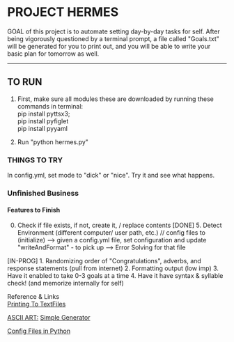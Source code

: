 # PROJECT HERMES
GOAL of this project is to automate setting day-by-day tasks for self.
After being vigorously questioned by a terminal prompt, a file called "Goals.txt" will be generated for you to print out, and you will be able to
write your basic plan for tomorrow as well.

---
## TO RUN
1. First, make sure all modules these are downloaded by running these commands
in terminal:   
pip install pyttsx3;    
pip install pyfiglet  
pip install pyyaml  

2. Run "python hermes.py"

### THINGS TO TRY
In config.yml, set mode to "dick" or "nice".  Try it and see what happens.

### Unfinished Business
#### Features to Finish
00. Check if file exists, if not, create it, / replace contents
[DONE] 5. Detect Environment (different computer/ user path, etc.) // config files to (initialize)
--> given a config.yml file, set configuration and update "writeAndFormat" - to pick up
--> Error Solving for that file

[IN-PROG] 1. Randomizing order of "Congratulations", adverbs, and response statements (pull from internet)
2. Formatting output (low imp)
3. Have it enabled to take 0-3 goals at a time
4. Have it have syntax & syllable check! (and memorize internally for self)

Reference & Links   
[Printing To TextFiles](https://stackoverflow.com/questions/5214578/python-print-string-to-text-file)

[ASCII ART:](http://patorjk.com/software/taag/#p=testall&h=1&v=0&c=bash&f=Jacky&t=HERMES)
[Simple Generator](https://www.hackerearth.com/practice/notes/beautiful-python-a-simple-ascii-art-generator-from-images/)


[Config Files in Python](https://martin-thoma.com/configuration-files-in-python/)
